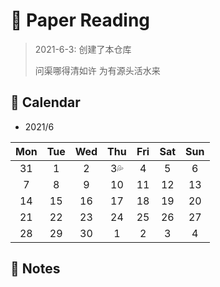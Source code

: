 # :memo: Paper Reading

> 2021-6-3: 创建了本仓库
>
> 问渠哪得清如许 为有源头活水来

## :dart: Calendar

* 2021/6

| Mon  | Tue  | Wed  |      Thu       | Fri  | Sat  | Sun  |
| :--: | :--: | :--: | :------------: | :--: | :--: | :--: |
|  31  |  1   |  2   | 3:sweat_drops: |  4   |  5   |  6   |
|  7   |  8   |  9   |       10       |  11  |  12  |  13  |
|  14  |  15  |  16  |       17       |  18  |  19  |  20  |
|  21  |  22  |  23  |       24       |  25  |  26  |  27  |
|  28  |  29  |  30  |       1        |  2   |  3   |  4   |

##  :game_die: Notes









